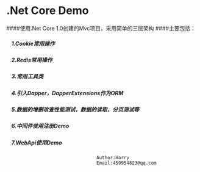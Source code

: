 .Net Core Demo
====
####使用.Net Core 1.0创建的Mvc项目，采用简单的三层架构 
####主要包括： 
#####     1.Cookie常用操作 
#####     2.Redis常用操作
#####     3.常用工具类
#####     4.引入Dapper，DapperExtensions作为ORM
#####     5.数据的增删改查性能测试，数据的读取，分页测试等
#####     6.中间件使用注册Demo
#####     7.WebApi使用Demo 
                                     Author:Harry
                                     Email:459954823@qq.com
